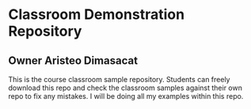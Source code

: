 # Classroom Demonstration Repository

## Owner Aristeo Dimasacat

This is the course classroom sample repository. Students can freely download this repo and check the classroom samples against their own repo to fix any mistakes. I will be doing all my examples within this repo.

